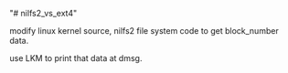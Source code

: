"# nilfs2_vs_ext4" 

modify linux kernel source, nilfs2 file system code to get block_number data.

use LKM to print that data at dmsg.
